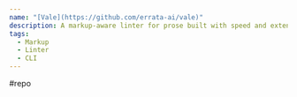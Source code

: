 ```yaml
---
name: "[Vale](https://github.com/errata-ai/vale)"
description: A markup-aware linter for prose built with speed and extensibility in mind.
tags:
  - Markup
  - Linter
  - CLI
---
```

#repo